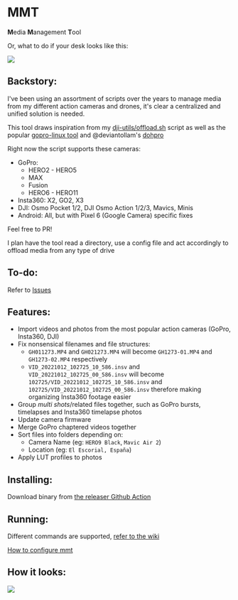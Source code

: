 # MMT

**M**edia **M**anagement **T**ool

Or, what to do if your desk looks like this:

![](https://i.imgur.com/qmgLaxg.jpg)

## Backstory:

I've been using an assortment of scripts over the years to manage media from my different action cameras and drones, it's clear a centralized and unified solution is needed.

This tool draws inspiration from my [dji-utils/offload.sh](https://github.com/KonradIT/djiutils/blob/master/offload.sh) script as well as the popular [gopro-linux tool](https://github.com/KonradIT/gopro-linux/blob/master/gopro#L262) and @deviantollam's [dohpro](https://github.com/deviantollam/dohpro)

Right now the script supports these cameras:

-   GoPro:
    - HERO2 - HERO5
    - MAX
    - Fusion
    - HERO6 - HERO11
-   Insta360: X2, GO2, X3
-   DJI: Osmo Pocket 1/2, DJI Osmo Action 1/2/3, Mavics, Minis
-   Android: All, but with Pixel 6 (Google Camera) specific fixes

Feel free to PR!

I plan have the tool read a directory, use a config file and act accordingly to offload media from any type of drive

## To-do:

Refer to [Issues](https://github.com/KonradIT/mmt/issues)

## Features:

- Import videos and photos from the most popular action cameras (GoPro, Insta360, DJI)
- Fix nonsensical filenames and file structures:
  - `GH011273.MP4` and `GH021273.MP4` will become `GH1273-01.MP4` and `GH1273-02.MP4` respectively
  - `VID_20221012_102725_10_586.insv` and `VID_20221012_102725_00_586.insv` will become `102725/VID_20221012_102725_10_586.insv` and `102725/VID_20221012_102725_00_586.insv` therefore making organizing Insta360 footage easier
- Group *multi shots*/related files together, such as GoPro bursts, timelapses and Insta360 timelapse photos
- Update camera firmware
- Merge GoPro chaptered videos together
- Sort files into folders depending on:
  - Camera Name (eg: `HERO9 Black`, `Mavic Air 2`)
  - Location (eg: `El Escorial, España`)
- Apply LUT profiles to photos

## Installing:

Download binary from [the releaser Github Action](https://github.com/KonradIT/mmt/actions/workflows/build-artifacts.yaml)

## Running:

Different commands are supported, [refer to the wiki](https://github.com/KonradIT/mmt/wiki/commands)

[How to configure mmt](https://github.com/KonradIT/mmt/wiki/configfile)

## How it looks:

![](https://i.imgur.com/MjYKhfj.png)
